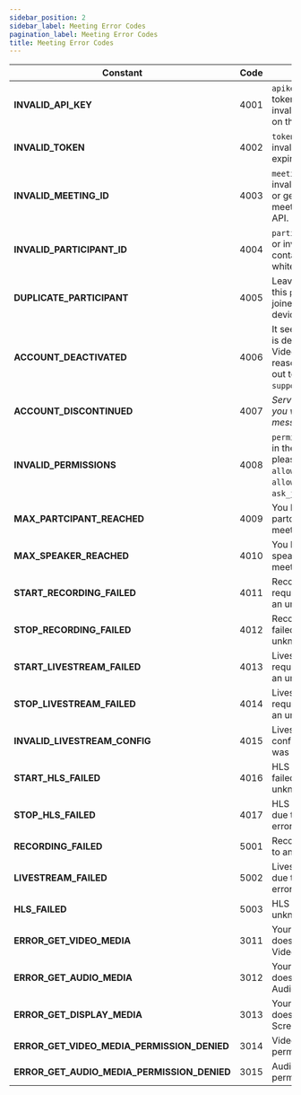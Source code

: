 ```yaml
---
sidebar_position: 2
sidebar_label: Meeting Error Codes
pagination_label: Meeting Error Codes
title: Meeting Error Codes
---
```


| Constant                                    | Code | Message                                                                                                               |
| ------------------------------------------- | ---- | --------------------------------------------------------------------------------------------------------------------- |
| **INVALID_API_KEY**                         | 4001 | `apikey` provided in the token is empty or invalid, please verify it on the dashboard.                                |
| **INVALID_TOKEN**                           | 4002 | `token` is empty or invalid or might have expired.                                                                    |
| **INVALID_MEETING_ID**                      | 4003 | `meetingId` is empty or invalid, please verify it or generate new meetingId using the API.                            |
| **INVALID_PARTICIPANT_ID**                  | 4004 | `participantId` is empty or invalid, it shouldn't contain any whitespaces.                                            |
| **DUPLICATE_PARTICIPANT**                   | 4005 | Leaving meeting, since this `participantId` joined from another device.                                               |
| **ACCOUNT_DEACTIVATED**                     | 4006 | It seems your account is deactivated by VideoSDK for some reason, you can reach out to us at `support@videosdk.live`. |
| **ACCOUNT_DISCONTINUED**                    | 4007 | _Server will respond you with specific message._                                                                      |
| **INVALID_PERMISSIONS**                     | 4008 | `permissions` provided in the token are invalid, please don't use `allow_join` or `allow_mod` with `ask_join`.        |
| **MAX_PARTCIPANT_REACHED**                  | 4009 | You have reached max partcipant limit in a meeting.                                                                   |
| **MAX_SPEAKER_REACHED**                     | 4010 | You have reached max speaker limit in a meeting.                                                                      |
| **START_RECORDING_FAILED**                  | 4011 | Recording start request failed due to an unknown error.                                                               |
| **STOP_RECORDING_FAILED**                   | 4012 | Recording stop request failed due to an unknown error.                                                                |
| **START_LIVESTREAM_FAILED**                 | 4013 | Livestream start request failed due to an unknown error.                                                              |
| **STOP_LIVESTREAM_FAILED**                  | 4014 | Livestream stop request failed due to an unknown error.                                                               |
| **INVALID_LIVESTREAM_CONFIG**               | 4015 | Livestream 'outputs' configuration provided was invalid.                                                              |
| **START_HLS_FAILED**                        | 4016 | HLS start request failed due to an unknown error.                                                                     |
| **STOP_HLS_FAILED**                         | 4017 | HLS stop request failed due to an unknown error.                                                                      |
| **RECORDING_FAILED**                        | 5001 | Recording stopped due to an unknown error.                                                                            |
| **LIVESTREAM_FAILED**                       | 5002 | Livestream stopped due to an unknown error.                                                                           |
| **HLS_FAILED**                              | 5003 | HLS stopped due to an unknown error.                                                                                  |
| **ERROR_GET_VIDEO_MEDIA**                   | 3011 | Your browser/Device does not support Video.                                                                           |
| **ERROR_GET_AUDIO_MEDIA**                   | 3012 | Your browser/Device does not support Audio.                                                                           |
| **ERROR_GET_DISPLAY_MEDIA**                 | 3013 | Your browser/Device does not support Screen Sharing.                                                                  |
| **ERROR_GET_VIDEO_MEDIA_PERMISSION_DENIED** | 3014 | Video capture permission denied.                                                                                      |
| **ERROR_GET_AUDIO_MEDIA_PERMISSION_DENIED** | 3015 | Audio capture permission denied.                                                                                      |
